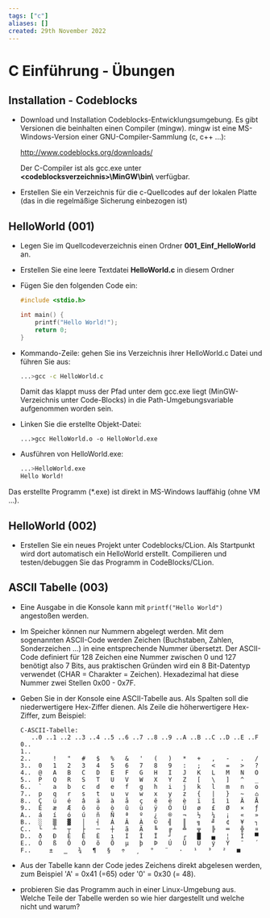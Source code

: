 ```yaml
---
tags: ["c"]
aliases: []
created: 29th November 2022
---
```


# C Einführung - Übungen

## Installation - Codeblocks

- Download und Installation Codeblocks-Entwicklungsumgebung. Es gibt Versionen die beinhalten einen Compiler (mingw). mingw ist eine MS-Windows-Version einer GNU-Compiler-Sammlung (c, c++ ...):

  http://www.codeblocks.org/downloads/

  Der C-Compiler ist als gcc.exe unter **\<codeblocksverzeichnis\>\\MinGW\\bin\\** verfügbar.

- Erstellen Sie ein Verzeichnis für die c-Quellcodes auf der lokalen Platte (das in die regelmäßige Sicherung einbezogen ist)

## HelloWorld (001)

- Legen Sie im Quellcodeverzeichnis einen Ordner **001_Einf_HelloWorld** an.

- Erstellen Sie eine leere Textdatei **HelloWorld.c** in diesem Ordner

- Fügen Sie den folgenden Code ein:

  ```c
  #include <stdio.h>
  
  int main() {
      printf("Hello World!");
      return 0;
  }
  ```

- Kommando-Zeile: gehen Sie ins Verzeichnis ihrer HelloWorld.c Datei und führen Sie aus:

  ```sh
  ...>gcc -c HelloWorld.c
  ```
  Damit das klappt muss der Pfad unter dem gcc.exe liegt (MinGW-Verzeichnis unter Code-Blocks) in die Path-Umgebungsvariable aufgenommen worden sein.

- Linken Sie die erstellte Objekt-Datei:

  ```
  ...>gcc HelloWorld.o -o HelloWorld.exe
  ```

- Ausführen von HelloWorld.exe:

  ```sh
  ...>HelloWorld.exe
  Hello World!
  ```


Das erstellte Programm (*.exe) ist direkt in MS-Windows lauffähig (ohne VM ...).

## HelloWorld (002)

- Erstellen Sie ein neues Projekt unter Codeblocks/CLion. Als Startpunkt wird dort automatisch ein HelloWorld erstellt. Compilieren und testen/debuggen Sie das Programm in CodeBlocks/CLion.

## ASCII Tabelle (003)

- Eine Ausgabe in die Konsole kann mit `printf("Hello World")` angestoßen werden.

- Im Speicher können nur Nummern abgelegt werden. Mit dem sogenannten ASCII-Code werden Zeichen (Buchstaben, Zahlen, Sonderzeichen ...) in eine entsprechende Nummer übersetzt. Der ASCII-Code definiert für 128 Zeichen eine Nummer zwischen 0 und 127 benötigt also 7 Bits, aus praktischen Gründen wird ein 8 Bit-Datentyp verwendet (CHAR = Charakter = Zeichen). Hexadezimal hat diese Nummer zwei Stellen 0x00 - 0x7F.

- Geben Sie in der Konsole eine ASCII-Tabelle aus. Als Spalten soll die niederwertigere Hex-Ziffer dienen. Als Zeile die höherwertigere Hex-Ziffer, zum Beispiel:

  ```
  C-ASCII-Tabelle:
     ..0 ..1 ..2 ..3 ..4 ..5 ..6 ..7 ..8 ..9 ..A ..B ..C ..D ..E ..F
  0..
  1..
  2..      !   "   #   $   %   &   '   (   )   *   +   ,   -   .   /
  3..  0   1   2   3   4   5   6   7   8   9   :   ;   <   =   >   ?
  4..  @   A   B   C   D   E   F   G   H   I   J   K   L   M   N   O
  5..  P   Q   R   S   T   U   V   W   X   Y   Z   [   \   ]   ^   _
  6..  `   a   b   c   d   e   f   g   h   i   j   k   l   m   n   o
  7..  p   q   r   s   t   u   v   w   x   y   z   {   |   }   ~   ⌂
  8..  Ç   ü   é   â   ä   à   å   ç   ê   ë   è   ï   î   ì   Ä   Å
  9..  É   æ   Æ   ô   ö   ò   û   ù   ÿ   Ö   Ü   ø   £   Ø   ×   ƒ
  A..  á   í   ó   ú   ñ   Ñ   ª   º   ¿   ®   ¬   ½   ¼   ¡   «   »
  B..  ░   ▒   ▓   │   ┤   Á   Â   À   ©   ╣   ║   ╗   ╝   ¢   ¥   ┐
  C..  └   ┴   ┬   ├   ─   ┼   ã   Ã   ╚   ╔   ╩   ╦   ╠   ═   ╬   ¤
  D..  ð   Ð   Ê   Ë   È   ı   Í   Î   Ï   ┘   ┌   █   ▄   ¦   Ì   ▀
  E..  Ó   ß   Ô   Ò   õ   Õ   µ   þ   Þ   Ú   Û   Ù   ý   Ý   ¯   ´
  F..  ­   ±   ‗   ¾   ¶   §   ÷   ¸   °   ¨   ·   ¹   ³   ²   ■    
  ```

- Aus der Tabelle kann der Code jedes Zeichens direkt abgelesen werden, zum Beispiel 'A' = 0x41 (=65) oder '0' = 0x30 (= 48).

- probieren Sie das Programm auch in einer Linux-Umgebung aus. Welche Teile der Tabelle werden so wie hier dargestellt und welche nicht und warum?